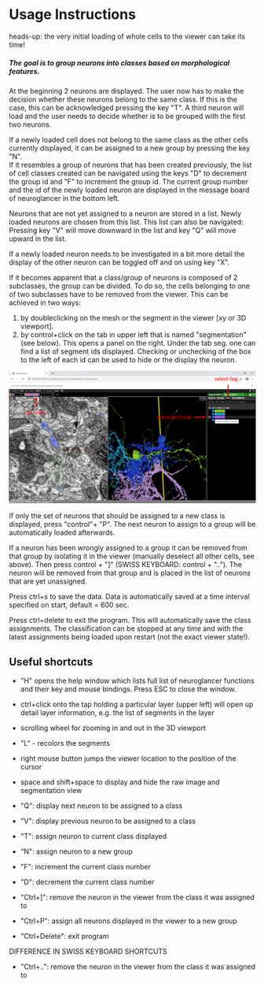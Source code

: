 # Usage Instructions

heads-up: the very initial loading of whole cells to the viewer can take its time!

##### The goal is to group neurons into classes based on morphological features.

At the beginning 2 neurons are displayed. The user now has to make the decision 
whether these neurons belong to the same class. If this is the case, this can be 
acknowledged pressing the key "T". A third neuron will load and the user needs 
to decide whether is to be grouped with the first two neurons. 

If a newly loaded cell does not belong to the same class as the other 
cells currently displayed, it can be assigned to a new group by pressing the key 
"N".<br/> 
If it resembles a group of neurons that has been created previously, the 
list of cell classes created can be navigated using the keys "D" to decrement the group 
id and "F" to increment the group id. The current group number and the id of the 
newly loaded neuron are displayed in the message board of neuroglancer in the 
bottom left. 

Neurons that are not yet assigned to a neuron are stored in a list. Newly loaded 
neurons are chosen from this list. This list can also be navigated: 
Pressing key "V" will move downward in the list and key "Q" will move upward in the list.

If a newly loaded neuron needs to be investigated in a bit more detail the 
display of the other neuron can be toggled off and on using key "X".

If it becomes apparent that a class/group of neurons is composed of 2 
subclasses, the group can be divided. To do so, the cells belonging to one of two 
subclasses have to be removed from the viewer. This can be achieved in two ways: <br/>
1. by doubleclicking on the mesh or the segment in the viewer 
[xy or 3D viewport]. <br/> 
2. by control+click on the tab in upper left that is named "segmentation" 
(see below). 
This opens a panel on the right. Under the tab seg. one can find a list of 
segment ids displayed. Checking or unchecking of the box to the left of each id 
can be used to hide or the display the neuron. <br/>

![gui](./data/NG_layerinfo.png)

If only the set of neurons that should be assigned to a new class is displayed,
press "control"+ "P". The next neuron to assign to a group will be automatically 
loaded afterwards.

If a neuron has been wrongly assigned to a group it can be removed from that 
group by isolating it in the viewer (manually deselect all other
cells, see above). Then press control + "]" (SWISS KEYBOARD: control + ".."). 
The neuron will be removed from that group and is placed in the list of neurons 
that are yet unassigned.

Press ctrl+s to save the data.  Data is automatically saved at a time interval 
specified on start, default = 600 sec.

Press ctrl+delete to exit the program. This will automatically save the 
class assignments. The classification can be stopped at any time and with the 
latest assignments being loaded upon restart (not the exact viewer state!). 


## Useful shortcuts 

+ "H" opens the help window which lists full list of neuroglancer functions and 
their key and mouse bindings. Press ESC to close the window.
+ ctrl+click onto the tap holding a particular layer (upper left) will open up 
detail layer information, e.g. the list of segments in the layer 
+ scrolling wheel for zooming in and out in the 3D viewport
+ "L" - recolors the segments
+ right mouse button jumps the viewer location to the position of the cursor
+ space and shift+space to display and hide the raw image and segmentation view

+ "Q": display next neuron to be assigned to a class
+ "V": display previous neuron to be assigned to a class
+ "T": assign neuron to current class displayed 
+ "N": assign neuron to a new group
+ "F": increment the current class number
+ "D": decrement the current class number
+ "Ctrl+]": remove the neuron in the viewer from the class it was assigned to
+ "Ctrl+P": assign all neurons displayed in the viewer to a new group
+ "Ctrl+Delete": exit program

DIFFERENCE IN SWISS KEYBOARD SHORTCUTS
+ "Ctrl+..": remove the neuron in the viewer from the class it was assigned to
